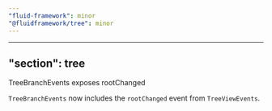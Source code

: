 ```yaml
---
"fluid-framework": minor
"@fluidframework/tree": minor
---
```

---
"section": tree
---

TreeBranchEvents exposes rootChanged

`TreeBranchEvents` now includes the `rootChanged` event from `TreeViewEvents`.
